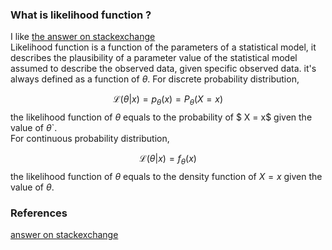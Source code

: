 
### What is likelihood function ?
I like [the answer on stackexchange](https://stats.stackexchange.com/questions/2641/what-is-the-difference-between-likelihood-and-probability)<br>
Likelihood function is a function of the parameters of a statistical model, it describes the plausibility of a parameter value of the statistical model assumed to describe the observed data, given specific observed data. it's always defined as a function of $\theta$.
For discrete probability distribution, 

$$
\mathcal { L } ( \theta | x ) = p _ { \theta } ( x ) = P _ { \theta } ( X = x )
$$
the likelihood function of $\theta$ equals to the probability of $ X = x$ given the value of $\theta$`. <br>
For continuous probability distribution,

$$
\mathcal { L } ( \theta | x ) = f _ { \theta } ( x )
$$
the likelihood function of $\theta$ equals to the density function of $X = x$ given the value of $\theta$. <br>

### References
[answer on stackexchange](https://stats.stackexchange.com/questions/2641/what-is-the-difference-between-likelihood-and-probability)
